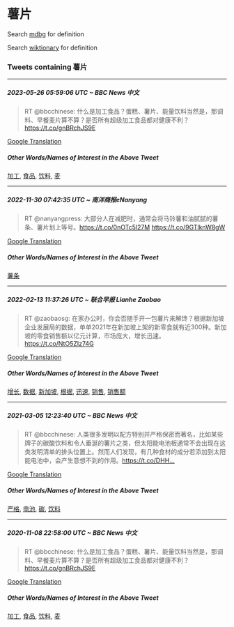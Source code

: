 # 薯片

Search [mdbg](https://www.mdbg.net/chinese/dictionary?page=worddict&wdrst=0&wdqb=薯片) for definition

Search [wiktionary](https://en.wiktionary.org/wiki/薯片) for definition

### Tweets containing 薯片

___
##### 2023-05-26 05:59:06 UTC ~ BBC News 中文
> RT @bbcchinese: 什么是加工食品？蛋糕、薯片、能量饮料当然是，那调料、早餐麦片算不算？是否所有超级加工食品都对健康不利？https://t.co/gnBRchJS9E

[Google Translation](https://translate.google.com/?hi=en&tab=TT&sl=zh-CN&tl=en&op=translate&text=RT+%40bbcchinese%3A+%E4%BB%80%E4%B9%88%E6%98%AF%E5%8A%A0%E5%B7%A5%E9%A3%9F%E5%93%81%EF%BC%9F%E8%9B%8B%E7%B3%95%E3%80%81%E8%96%AF%E7%89%87%E3%80%81%E8%83%BD%E9%87%8F%E9%A5%AE%E6%96%99%E5%BD%93%E7%84%B6%E6%98%AF%EF%BC%8C%E9%82%A3%E8%B0%83%E6%96%99%E3%80%81%E6%97%A9%E9%A4%90%E9%BA%A6%E7%89%87%E7%AE%97%E4%B8%8D%E7%AE%97%EF%BC%9F%E6%98%AF%E5%90%A6%E6%89%80%E6%9C%89%E8%B6%85%E7%BA%A7%E5%8A%A0%E5%B7%A5%E9%A3%9F%E5%93%81%E9%83%BD%E5%AF%B9%E5%81%A5%E5%BA%B7%E4%B8%8D%E5%88%A9%EF%BC%9Fhttps%3A%2F%2Ft.co%2FgnBRchJS9E)
##### Other Words/Names of Interest in the Above Tweet
[加工](加工.md), [食品](食品.md), [饮料](饮料.md), [麦](麦.md)
___
##### 2022-11-30 07:42:35 UTC ~ 南洋商报eNanyang
> RT @nanyangpress: 大部分人在减肥时，通常会将马铃薯和油腻腻的薯条、薯片划上等号。https://t.co/0nOTc5l27M https://t.co/9GTlknW8gW

[Google Translation](https://translate.google.com/?hi=en&tab=TT&sl=zh-CN&tl=en&op=translate&text=RT+%40nanyangpress%3A+%E5%A4%A7%E9%83%A8%E5%88%86%E4%BA%BA%E5%9C%A8%E5%87%8F%E8%82%A5%E6%97%B6%EF%BC%8C%E9%80%9A%E5%B8%B8%E4%BC%9A%E5%B0%86%E9%A9%AC%E9%93%83%E8%96%AF%E5%92%8C%E6%B2%B9%E8%85%BB%E8%85%BB%E7%9A%84%E8%96%AF%E6%9D%A1%E3%80%81%E8%96%AF%E7%89%87%E5%88%92%E4%B8%8A%E7%AD%89%E5%8F%B7%E3%80%82https%3A%2F%2Ft.co%2F0nOTc5l27M+https%3A%2F%2Ft.co%2F9GTlknW8gW)
##### Other Words/Names of Interest in the Above Tweet
[薯条](薯条.md)
___
##### 2022-02-13 11:37:26 UTC ~ 联合早报 Lianhe Zaobao
> RT @zaobaosg: 在家办公时，你会否随手开一包薯片来解馋？根据新加坡企业发展局的数据，单单2021年在新加坡上架的新零食就有近300种。新加坡的零食销售额以亿元计算，市场庞大，增长迅速。 https://t.co/NtO5ZIz74G

[Google Translation](https://translate.google.com/?hi=en&tab=TT&sl=zh-CN&tl=en&op=translate&text=RT+%40zaobaosg%3A+%E5%9C%A8%E5%AE%B6%E5%8A%9E%E5%85%AC%E6%97%B6%EF%BC%8C%E4%BD%A0%E4%BC%9A%E5%90%A6%E9%9A%8F%E6%89%8B%E5%BC%80%E4%B8%80%E5%8C%85%E8%96%AF%E7%89%87%E6%9D%A5%E8%A7%A3%E9%A6%8B%EF%BC%9F%E6%A0%B9%E6%8D%AE%E6%96%B0%E5%8A%A0%E5%9D%A1%E4%BC%81%E4%B8%9A%E5%8F%91%E5%B1%95%E5%B1%80%E7%9A%84%E6%95%B0%E6%8D%AE%EF%BC%8C%E5%8D%95%E5%8D%952021%E5%B9%B4%E5%9C%A8%E6%96%B0%E5%8A%A0%E5%9D%A1%E4%B8%8A%E6%9E%B6%E7%9A%84%E6%96%B0%E9%9B%B6%E9%A3%9F%E5%B0%B1%E6%9C%89%E8%BF%91300%E7%A7%8D%E3%80%82%E6%96%B0%E5%8A%A0%E5%9D%A1%E7%9A%84%E9%9B%B6%E9%A3%9F%E9%94%80%E5%94%AE%E9%A2%9D%E4%BB%A5%E4%BA%BF%E5%85%83%E8%AE%A1%E7%AE%97%EF%BC%8C%E5%B8%82%E5%9C%BA%E5%BA%9E%E5%A4%A7%EF%BC%8C%E5%A2%9E%E9%95%BF%E8%BF%85%E9%80%9F%E3%80%82+https%3A%2F%2Ft.co%2FNtO5ZIz74G)
##### Other Words/Names of Interest in the Above Tweet
[增长](增长.md), [数据](数据.md), [新加坡](新加坡.md), [根据](根据.md), [迅速](迅速.md), [销售](销售.md), [销售额](销售额.md)
___
##### 2021-03-05 12:23:40 UTC ~ BBC News 中文
> RT @bbcchinese: 人类很多发明以配方特别并严格保密而著名，比如某些牌子的碳酸饮料和令人垂涎的薯片之类，但太阳能电池板通常不会出现在这类发明清单的排头位置上。然而人们发现，有几种食材的成分若添加到太阳能电池中，会产生意想不到的作用。https://t.co/DHH…

[Google Translation](https://translate.google.com/?hi=en&tab=TT&sl=zh-CN&tl=en&op=translate&text=RT+%40bbcchinese%3A+%E4%BA%BA%E7%B1%BB%E5%BE%88%E5%A4%9A%E5%8F%91%E6%98%8E%E4%BB%A5%E9%85%8D%E6%96%B9%E7%89%B9%E5%88%AB%E5%B9%B6%E4%B8%A5%E6%A0%BC%E4%BF%9D%E5%AF%86%E8%80%8C%E8%91%97%E5%90%8D%EF%BC%8C%E6%AF%94%E5%A6%82%E6%9F%90%E4%BA%9B%E7%89%8C%E5%AD%90%E7%9A%84%E7%A2%B3%E9%85%B8%E9%A5%AE%E6%96%99%E5%92%8C%E4%BB%A4%E4%BA%BA%E5%9E%82%E6%B6%8E%E7%9A%84%E8%96%AF%E7%89%87%E4%B9%8B%E7%B1%BB%EF%BC%8C%E4%BD%86%E5%A4%AA%E9%98%B3%E8%83%BD%E7%94%B5%E6%B1%A0%E6%9D%BF%E9%80%9A%E5%B8%B8%E4%B8%8D%E4%BC%9A%E5%87%BA%E7%8E%B0%E5%9C%A8%E8%BF%99%E7%B1%BB%E5%8F%91%E6%98%8E%E6%B8%85%E5%8D%95%E7%9A%84%E6%8E%92%E5%A4%B4%E4%BD%8D%E7%BD%AE%E4%B8%8A%E3%80%82%E7%84%B6%E8%80%8C%E4%BA%BA%E4%BB%AC%E5%8F%91%E7%8E%B0%EF%BC%8C%E6%9C%89%E5%87%A0%E7%A7%8D%E9%A3%9F%E6%9D%90%E7%9A%84%E6%88%90%E5%88%86%E8%8B%A5%E6%B7%BB%E5%8A%A0%E5%88%B0%E5%A4%AA%E9%98%B3%E8%83%BD%E7%94%B5%E6%B1%A0%E4%B8%AD%EF%BC%8C%E4%BC%9A%E4%BA%A7%E7%94%9F%E6%84%8F%E6%83%B3%E4%B8%8D%E5%88%B0%E7%9A%84%E4%BD%9C%E7%94%A8%E3%80%82https%3A%2F%2Ft.co%2FDHH%E2%80%A6)
##### Other Words/Names of Interest in the Above Tweet
[严格](严格.md), [电池](电池.md), [碳](碳.md), [饮料](饮料.md)
___
##### 2020-11-08 22:58:00 UTC ~ BBC News 中文
> RT @bbcchinese: 什么是加工食品？蛋糕、薯片、能量饮料当然是，那调料、早餐麦片算不算？是否所有超级加工食品都对健康不利？https://t.co/gnBRchJS9E

[Google Translation](https://translate.google.com/?hi=en&tab=TT&sl=zh-CN&tl=en&op=translate&text=RT+%40bbcchinese%3A+%E4%BB%80%E4%B9%88%E6%98%AF%E5%8A%A0%E5%B7%A5%E9%A3%9F%E5%93%81%EF%BC%9F%E8%9B%8B%E7%B3%95%E3%80%81%E8%96%AF%E7%89%87%E3%80%81%E8%83%BD%E9%87%8F%E9%A5%AE%E6%96%99%E5%BD%93%E7%84%B6%E6%98%AF%EF%BC%8C%E9%82%A3%E8%B0%83%E6%96%99%E3%80%81%E6%97%A9%E9%A4%90%E9%BA%A6%E7%89%87%E7%AE%97%E4%B8%8D%E7%AE%97%EF%BC%9F%E6%98%AF%E5%90%A6%E6%89%80%E6%9C%89%E8%B6%85%E7%BA%A7%E5%8A%A0%E5%B7%A5%E9%A3%9F%E5%93%81%E9%83%BD%E5%AF%B9%E5%81%A5%E5%BA%B7%E4%B8%8D%E5%88%A9%EF%BC%9Fhttps%3A%2F%2Ft.co%2FgnBRchJS9E)
##### Other Words/Names of Interest in the Above Tweet
[加工](加工.md), [食品](食品.md), [饮料](饮料.md), [麦](麦.md)

